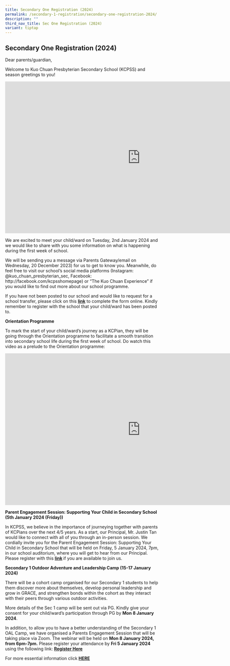 ```yaml
---
title: Secondary One Registration (2024)
permalink: /secondary-1-registration/secondary-one-registration-2024/
description: ""
third_nav_title: Sec One Registration (2024)
variant: tiptap
---
```

<h2>Secondary One Registration (2024)</h2><p>Dear parents/guardian,</p><p>Welcome to Kuo Chuan Presbyterian Secondary School (KCPSS) and season greetings to you!</p><div class="iframe-wrapper"><iframe height="493" width="877" allowfullscreen="true" frameborder="0" src="https://www.youtube.com/embed/6TpnJ8mKP_I"></iframe></div><p>We are excited to meet your child/ward on Tuesday, 2nd January 2024 and we would like to share with you some information on what is happening during the first week of school.</p><p>We will be sending you a message via Parents Gateway/email on Wednesday, 20 December 2023) for us to get to know you. Meanwhile, do feel free to visit our school’s social media platforms (Instagram: @kuo_chuan_presbyterian_sec, Facebook: http://facebook.com/kcpsshomepage) or “The Kuo Chuan Experience” if you would like to find out more about our school programme.</p><p>If you have not been posted to our school and would like to request for a school transfer, please click on this <strong><a href="https://go.gov.sg/kcps1schtransfer2024" rel="noopener noreferrer nofollow" target="_blank">link</a></strong> to complete the form online. Kindly remember to register with the school that your child/ward has been posted to.</p><p><strong>Orientation Programme</strong></p><p>To mark the start of your child/ward’s journey as a KCPian, they will be going through the Orientation programme to facilitate a smooth transition into secondary school life during the first week of school. Do watch this video as a prelude to the Orientation programme:</p><div class="iframe-wrapper"><iframe height="493" width="877" allowfullscreen="true" frameborder="0" src="https://www.youtube.com/embed/_HLuC6-QMuU?si=Koy2mZUOE6zYltsx"></iframe></div><p><strong>Parent Engagement Session: Supporting Your Child in Secondary School (5th January 2024 (Friday))</strong></p><p>In KCPSS, we believe in the importance of journeying together with parents of KCPians over the next 4/5 years. As a start, our Principal, Mr. Justin Tan would like to connect with all of you through an in-person session. We cordially invite you for the Parent Engagement Session: Supporting Your Child in Secondary School that will be held on Friday, 5 January 2024, 7pm, in our school auditorium, where you will get to hear from our Principal. Please register with this <strong><a href="https://go.gov.sg/kcps12024parentengagement" rel="noopener noreferrer nofollow" target="_blank">link</a> </strong>if you are available to join us.</p><p></p><p><strong>Secondary 1 Outdoor Adventure and Leadership Camp (15-17 January 2024)&nbsp;</strong></p><p>There will be a cohort camp organised for our Secondary 1 students to help them discover more about themselves, develop personal leadership and grow in GRACE, and strengthen bonds within the cohort as they interact with their peers through various outdoor activities.&nbsp;&nbsp;</p><p></p><p>More details of the Sec 1 camp will be sent out via PG. Kindly give your consent for your child/ward’s participation through PG by <strong>Mon 8 January 2024</strong>.&nbsp;&nbsp;</p><p></p><p>In addition, to allow you to have a better understanding of the Secondary 1 OAL Camp, we have organised a Parents Engagement Session that will be taking place via Zoom. The webinar will be held on <strong>Mon 8 January 2024, from 6pm-7pm.</strong> Please register your attendance by <strong>Fri 5 January 2024</strong> using the following link: <strong><a href="https://moe-singapore.zoom.us/webinar/register/WN_Iuzq7xhHQa-LE4gFYd2YMQ" rel="noopener noreferrer nofollow" target="_blank">Register Here</a></strong></p><p>For more essential information click <strong><a href="https://kuochuanpresbyteriansec.moe.edu.sg/secondary-1-registration/sec-one-registration-2024/essential-information/" rel="noopener noreferrer nofollow" target="_blank">HERE</a></strong></p>